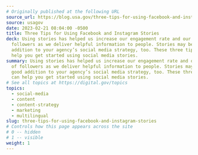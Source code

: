 ```yaml
---
# Originally published at the following URL
source_url: https://blog.usa.gov/three-tips-for-using-facebook-and-instagram-stories
source: usagov
date: 2023-02-21 08:04:00 -0500
title: Three Tips for Using Facebook and Instagram Stories
deck: Using stories has helped us increase our engagement rate and our number of
  followers as we deliver helpful information to people. Stories may be a good
  addition to your agency’s social media strategy, too. These three tips can
  help you get started using social media stories.
summary: Using stories has helped us increase our engagement rate and our number
  of followers as we deliver helpful information to people. Stories may be a
  good addition to your agency’s social media strategy, too. These three tips
  can help you get started using social media stories.
# See all topics at https://digital.gov/topics
topics:
  - social-media
  - content
  - content-strategy
  - marketing
  - multilingual
slug: three-tips-for-using-facebook-and-instagram-stories
# Controls how this page appears across the site
# 0 -- hidden
# 1 -- visible
weight: 1
---
```

